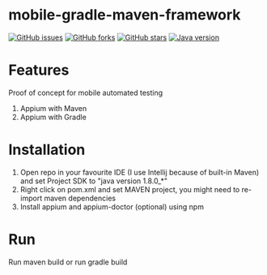 # mobile-gradle-maven-framework
[![GitHub issues](https://img.shields.io/github/issues/przemastro/mobile-gradle-maven-framework)](https://github.com/przemastro/mobile-gradle-maven-framework/issues)
[![GitHub forks](https://img.shields.io/github/forks/przemastro/mobile-gradle-maven-framework)](https://github.com/przemastro/mobile-gradle-maven-framework/network)
[![GitHub stars](https://img.shields.io/github/stars/przemastro/mobile-gradle-maven-framework)](https://github.com/przemastro/mobile-gradle-maven-framework/stargazers)
[![Java version](https://img.shields.io/badge/Java-1.8-%23b07219)](https://github.com/przemastro/mobile-gradle-maven-framework)

# Features
Proof of concept for mobile automated testing
1. Appium with Maven
1. Appium with Gradle

# Installation

1. Open repo in your favourite IDE (I use Intellij because of built-in Maven) and set Project SDK to "java version 1.8.0_*"
2. Right click on pom.xml and set MAVEN project, you might need to re-import maven dependencies
3. Install appium and appium-doctor (optional) using npm

# Run

Run maven build or run gradle build

